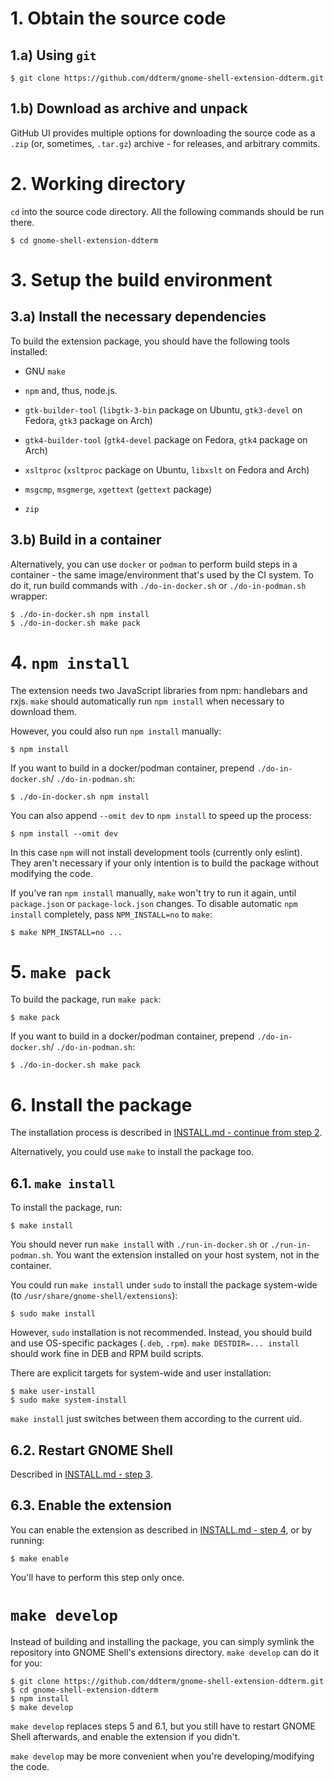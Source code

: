 # 1. Obtain the source code

## 1.a) Using `git`

    $ git clone https://github.com/ddterm/gnome-shell-extension-ddterm.git

## 1.b) Download as archive and unpack

GitHub UI provides multiple options for downloading the source code as a `.zip`
(or, sometimes, `.tar.gz`) archive - for releases, and arbitrary commits.

# 2. Working directory

`cd` into the source code directory. All the following commands should be run
there.

    $ cd gnome-shell-extension-ddterm

# 3. Setup the build environment

## 3.a) Install the necessary dependencies

To build the extension package, you should have the following tools installed:

- GNU `make`

- `npm` and, thus, node.js.

- `gtk-builder-tool` (`libgtk-3-bin` package on Ubuntu, `gtk3-devel` on Fedora,
`gtk3` package on Arch)

- `gtk4-builder-tool` (`gtk4-devel` package on Fedora, `gtk4` package on Arch)

- `xsltproc` (`xsltproc` package on Ubuntu, `libxslt` on Fedora and Arch)

- `msgcmp`, `msgmerge`, `xgettext` (`gettext` package)

- `zip`

## 3.b) Build in a container

Alternatively, you can use `docker` or `podman` to perform build steps in a
container - the same image/environment that's used by the CI system. To do it,
run build commands with `./do-in-docker.sh` or `./do-in-podman.sh` wrapper:

    $ ./do-in-docker.sh npm install
    $ ./do-in-docker.sh make pack

# 4. `npm install`

The extension needs two JavaScript libraries from npm: handlebars and rxjs.
`make` should automatically run `npm install` when necessary to download them.

However, you could also run `npm install` manually:

    $ npm install

If you want to build in a docker/podman container, prepend `./do-in-docker.sh`/
`./do-in-podman.sh`:

    $ ./do-in-docker.sh npm install

You can also append `--omit dev` to `npm install` to speed up the process:

    $ npm install --omit dev

In this case `npm` will not install development tools (currently only eslint).
They aren't necessary if your only intention is to build the package without
modifying the code.

If you've ran `npm install` manually, `make` won't try to run it again, until
`package.json` or `package-lock.json` changes. To disable automatic
`npm install` completely, pass `NPM_INSTALL=no` to `make`:

    $ make NPM_INSTALL=no ...

# 5. `make pack`

To build the package, run `make pack`:

    $ make pack

If you want to build in a docker/podman container, prepend `./do-in-docker.sh`/
`./do-in-podman.sh`:

    $ ./do-in-docker.sh make pack

# 6. Install the package

The installation process is described in
[INSTALL.md - continue from step 2](INSTALL.md#2-install-the-package).

Alternatively, you could use `make` to install the package too.

## 6.1. `make install`

To install the package, run:

    $ make install

You should never run `make install` with `./run-in-docker.sh` or
`./run-in-podman.sh`. You want the extension installed on your host system, not
in the container.

You could run `make install` under `sudo` to install the package system-wide
(to `/usr/share/gnome-shell/extensions`):

    $ sudo make install

However, `sudo` installation is not recommended. Instead, you should build and
use OS-specific packages (`.deb`, `.rpm`). `make DESTDIR=... install` should
work fine in DEB and RPM build scripts.

There are explicit targets for system-wide and user installation:

    $ make user-install
    $ sudo make system-install

`make install` just switches between them according to the current uid.

## 6.2. Restart GNOME Shell

Described in [INSTALL.md - step 3](INSTALL.md#3-restart-gnome-shell).

## 6.3. Enable the extension

You can enable the extension as described in
[INSTALL.md - step 4](INSTALL.md#4-enable-the-extension), or by running:

    $ make enable

You'll have to perform this step only once.

# `make develop`

Instead of building and installing the package, you can simply symlink the
repository into GNOME Shell's extensions directory. `make develop` can do it
for you:

    $ git clone https://github.com/ddterm/gnome-shell-extension-ddterm.git
    $ cd gnome-shell-extension-ddterm
    $ npm install
    $ make develop

`make develop` replaces steps 5 and 6.1, but you still have to restart GNOME
Shell afterwards, and enable the extension if you didn't.

`make develop` may be more convenient when you're developing/modifying the code.

